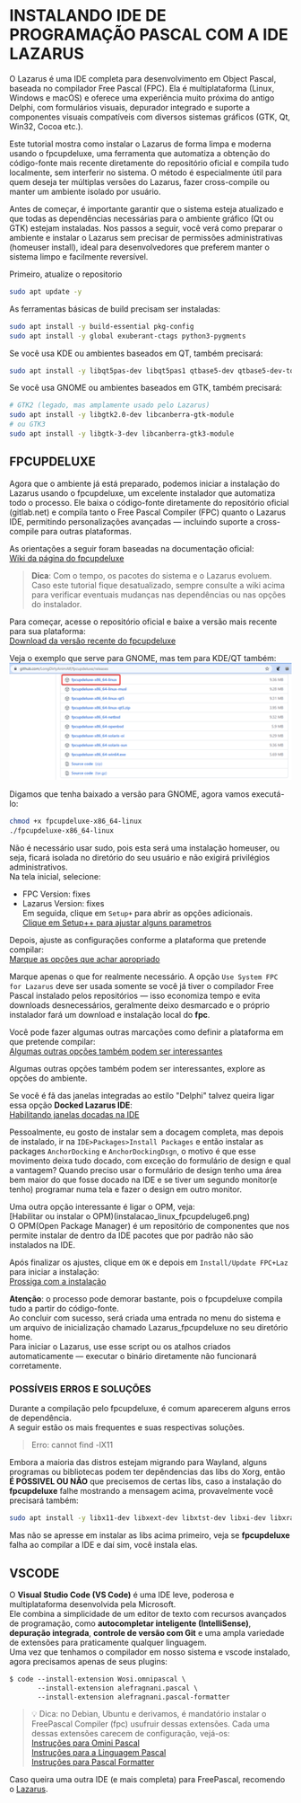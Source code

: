 # INSTALANDO IDE DE PROGRAMAÇÃO PASCAL COM A IDE LAZARUS
O Lazarus é uma IDE completa para desenvolvimento em Object Pascal, baseada no compilador Free Pascal (FPC).
Ela é multiplataforma (Linux, Windows e macOS) e oferece uma experiência muito próxima do antigo Delphi, com formulários visuais, depurador integrado e suporte a componentes visuais compatíveis com diversos sistemas gráficos (GTK, Qt, Win32, Cocoa etc.).   

Este tutorial mostra como instalar o Lazarus de forma limpa e moderna usando o fpcupdeluxe, uma ferramenta que automatiza a obtenção do código-fonte mais recente diretamente do repositório oficial e compila tudo localmente, sem interferir no sistema. O método é especialmente útil para quem deseja ter múltiplas versões do Lazarus, fazer cross-compile ou manter um ambiente isolado por usuário.   

Antes de começar, é importante garantir que o sistema esteja atualizado e que todas as dependências necessárias para o ambiente gráfico (Qt ou GTK) estejam instaladas. Nos passos a seguir, você verá como preparar o ambiente e instalar o Lazarus sem precisar de permissões administrativas (homeuser install), ideal para desenvolvedores que preferem manter o sistema limpo e facilmente reversível.   

Primeiro, atualize o repositorio
```bash
sudo apt update -y
```

As ferramentas básicas de build precisam ser instaladas:
```bash
sudo apt install -y build-essential pkg-config
sudo apt install -y global exuberant-ctags python3-pygments
```

Se você usa KDE ou ambientes baseados em QT, também precisará:
```bash
sudo apt install -y libqt5pas-dev libqt5pas1 qtbase5-dev qtbase5-dev-tools libqt5x11extras5-dev
```

Se você usa GNOME ou ambientes baseados em GTK, também precisará:
```bash
# GTK2 (legado, mas amplamente usado pelo Lazarus)
sudo apt install -y libgtk2.0-dev libcanberra-gtk-module 
# ou GTK3
sudo apt install -y libgtk-3-dev libcanberra-gtk3-module
```

## FPCUPDELUXE
Agora que o ambiente já está preparado, podemos iniciar a instalação do Lazarus usando o fpcupdeluxe, um excelente instalador que automatiza todo o processo.
Ele baixa o código-fonte diretamente do repositório oficial (gitlab.net) e compila tanto o Free Pascal Compiler (FPC) quanto o Lazarus IDE, permitindo personalizações avançadas — incluindo suporte a cross-compile para outras plataformas.   

As orientações a seguir foram baseadas na documentação oficial:   
[Wiki da página do fpcupdeluxe](https://wiki.lazarus.freepascal.org/fpcupdeluxe)  

>**Dica**: Com o tempo, os pacotes do sistema e o Lazarus evoluem. Caso este tutorial fique desatualizado, sempre consulte a wiki acima para verificar eventuais mudanças nas dependências ou nas opções do instalador.


Para começar, acesse o repositório oficial e baixe a versão mais recente para sua plataforma:   
[Download da versão recente do fpcupdeluxe](https://github.com/newpascal/fpcupdeluxe/releases/latest)   

Veja o exemplo que serve para GNOME, mas tem para KDE/QT também:    
![Baixando o fpcupdeluxe](../img/instalacao_linux_fpcupdeluge1.png)  

Digamos que tenha baixado a versão para GNOME, agora vamos executá-lo:   
```bash
chmod +x fpcupdeluxe-x86_64-linux
./fpcupdeluxe-x86_64-linux
```
Não é necessário usar sudo, pois esta será uma instalação homeuser, ou seja, ficará isolada no diretório do seu usuário e não exigirá privilégios administrativos.    
Na tela inicial, selecione:   
* FPC Version: fixes   
* Lazarus Version: fixes   
Em seguida, clique em `Setup+` para abrir as opções adicionais.    
[Clique em Setup++ para ajustar alguns parametros](../img/instalacao_linux_fpcupdeluge2.png)

Depois, ajuste as configurações conforme a plataforma que pretende compilar:   
[Marque as opções que achar apropriado](../img/instalacao_linux_instalador1.png)     

Marque apenas o que for realmente necessário. A opção `Use System FPC for Lazarus` deve ser usada somente se você já tiver o compilador Free Pascal instalado pelos repositórios — isso economiza tempo e evita downloads desnecessários, geralmente deixo desmarcado e o próprio instalador fará um download e instalação local do **fpc**.  

Você pode fazer algumas outras marcações como definir a plataforma em que pretende compilar:    
[Algumas outras opções também podem ser interessantes](../img/instalacao_linux_fpcupdeluge3.png)  

Algumas outras opções também podem ser interessantes, explore as opções do ambiente.  

Se você é fã das janelas integradas ao estilo "Delphi" talvez queira ligar essa opção **Docked Lazarus IDE**:    
[Habilitando janelas docadas na IDE](instalacao_linux_fpcupdeluge5.png)   

Pessoalmente, eu gosto de instalar sem a docagem completa, mas depois de instalado, ir na `IDE>Packages>Install Packages` e então instalar as packages `AnchorDocking` e `AnchorDockingDsgn`, o motivo é que esse movimento deixa tudo docado, com exceção do formulário de design e qual a vantagem? Quando preciso usar o formulário de design tenho uma área bem maior do que fosse docado na IDE e se tiver um segundo monitor(e tenho) programar numa tela e fazer o design em outro monitor.   

Uma outra opção interessante é ligar o OPM, veja:   
[Habilitar ou instalar o OPM)(instalacao_linux_fpcupdeluge6.png)  
O OPM(Open Package Manager) é um repositório de componentes que nos permite instalar de dentro da IDE pacotes que por padrão não são instalados na IDE.  


Após finalizar os ajustes, clique em `OK` e depois em `Install/Update FPC+Laz` para iniciar a instalação:     
[Prossiga com a instalação](instalacao_linux_fpcupdeluge4.png)     


**Atenção**: o processo pode demorar bastante, pois o fpcupdeluxe compila tudo a partir do código-fonte.  
Ao concluir com sucesso, será criada uma entrada no menu do sistema e um arquivo de inicialização chamado Lazarus_fpcupdeluxe no seu diretório home.  
Para iniciar o Lazarus, use esse script ou os atalhos criados automaticamente — executar o binário diretamente não funcionará corretamente.   


### POSSÍVEIS ERROS E SOLUÇÕES
Durante a compilação pelo fpcupdeluxe, é comum aparecerem alguns erros de dependência.    
A seguir estão os mais frequentes e suas respectivas soluções.   
  
>Erro: cannot find -lX11

 
Embora a maioria das distros estejam migrando para Wayland, alguns programas ou bibliotecas podem ter depêndencias das libs do Xorg, então **É POSSIVEL OU NÃO** que precisemos de certas libs, caso a instalação do **fpcupdeluxe** falhe mostrando a mensagem acima, provavelmente você precisará também:    
```bash
sudo apt install -y libx11-dev libxext-dev libxtst-dev libxi-dev libxrandr-dev libxinerama-dev libxrender-dev libxt-dev
```
Mas não se apresse em instalar as libs acima primeiro, veja se **fpcupdeluxe** falha ao compilar a IDE e daí sim, você instala elas.   

## VSCODE 
O **Visual Studio Code (VS Code)** é uma IDE leve, poderosa e multiplataforma desenvolvida pela Microsoft.  
Ele combina a simplicidade de um editor de texto com recursos avançados de programação, como **autocompletar inteligente (IntelliSense)**, **depuração integrada**, **controle de versão com Git** e uma ampla variedade de extensões para praticamente qualquer linguagem.  
Uma vez que tenhamos o compilador em nosso sistema e vscode instalado, agora precisamos apenas de seus plugins:    

```
$ code --install-extension Wosi.omnipascal \
       --install-extension alefragnani.pascal \
       --install-extension alefragnani.pascal-formatter
```
> 💡 Dica: no Debian, Ubuntu e derivamos, é mandatório instalar o FreePascal Compiler (fpc) usufruir dessas extensões. Cada uma dessas extensões carecem de configuração, vejá-os:  
> [Instruções para Omini Pascal](https://www.omnipascal.com)     
> [Instruções para a Linguagem Pascal](https://github.com/alefragnani/vscode-language-pascal)     
> [Instruções para Pascal Formatter](https://github.com/alefragnani/vscode-pascal-formatter)     

Caso queira uma outra IDE (e mais completa) para FreePascal, recomendo o [Lazarus](https://lazarus-ide.org).  
